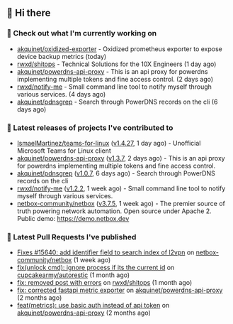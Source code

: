 ## 👋 Hi there

### 👷 Check out what I'm currently working on


- [akquinet/oxidized-exporter](https://github.com/akquinet/oxidized-exporter) - Oxidized prometheus exporter to expose device backup metrics (today)
- [rwxd/shitops](https://github.com/rwxd/shitops) - Technical Solutions for the 10X Engineers (1 day ago)
- [akquinet/powerdns-api-proxy](https://github.com/akquinet/powerdns-api-proxy) - This is an api proxy for powerdns implementing multiple tokens and fine access control. (2 days ago)
- [rwxd/notify-me](https://github.com/rwxd/notify-me) - Small command line tool to notify myself through various services. (4 days ago)
- [akquinet/pdnsgrep](https://github.com/akquinet/pdnsgrep) - Search through PowerDNS records on the cli (6 days ago)

### 🔭 Latest releases of projects I've contributed to


- [IsmaelMartinez/teams-for-linux](https://github.com/IsmaelMartinez/teams-for-linux) ([v1.4.27](https://github.com/IsmaelMartinez/teams-for-linux/releases/tag/v1.4.27), 1 day ago) - Unofficial Microsoft Teams for Linux client
- [akquinet/powerdns-api-proxy](https://github.com/akquinet/powerdns-api-proxy) ([v1.3.7](https://github.com/akquinet/powerdns-api-proxy/releases/tag/v1.3.7), 2 days ago) - This is an api proxy for powerdns implementing multiple tokens and fine access control.
- [akquinet/pdnsgrep](https://github.com/akquinet/pdnsgrep) ([v1.0.7](https://github.com/akquinet/pdnsgrep/releases/tag/v1.0.7), 6 days ago) - Search through PowerDNS records on the cli
- [rwxd/notify-me](https://github.com/rwxd/notify-me) ([v1.2.2](https://github.com/rwxd/notify-me/releases/tag/v1.2.2), 1 week ago) - Small command line tool to notify myself through various services.
- [netbox-community/netbox](https://github.com/netbox-community/netbox) ([v3.7.5](https://github.com/netbox-community/netbox/releases/tag/v3.7.5), 1 week ago) - The premier source of truth powering network automation. Open source under Apache 2. Public demo: https://demo.netbox.dev

### 🔨 Latest Pull Requests I've published


- [Fixes #15640: add identifier field to search index of l2vpn](https://github.com/netbox-community/netbox/pull/15673) on [netbox-community/netbox](https://github.com/netbox-community/netbox) (1 week ago)
- [fix(unlock cmd): ignore process if its the current id](https://github.com/cupcakearmy/autorestic/pull/360) on [cupcakearmy/autorestic](https://github.com/cupcakearmy/autorestic) (1 month ago)
- [fix: removed post with errors](https://github.com/rwxd/shitops/pull/7) on [rwxd/shitops](https://github.com/rwxd/shitops) (1 month ago)
- [fix: corrected fastapi metric exporter](https://github.com/akquinet/powerdns-api-proxy/pull/37) on [akquinet/powerdns-api-proxy](https://github.com/akquinet/powerdns-api-proxy) (2 months ago)
- [feat(metrics): use basic auth instead of api token](https://github.com/akquinet/powerdns-api-proxy/pull/36) on [akquinet/powerdns-api-proxy](https://github.com/akquinet/powerdns-api-proxy) (2 months ago)
